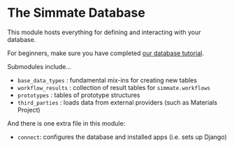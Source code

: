# The Simmate Database

This module hosts everything for defining and interacting with your database.

For beginners, make sure you have completed [our database tutorial](https://github.com/jacksund/simmate/blob/main/tutorials/05_Search_the_database.md).

Submodules include...

- `base_data_types` : fundamental mix-ins for creating new tables
- `workflow_results` : collection of result tables for `simmate.workflows`
- `prototypes` : tables of prototype structures
- `third_parties` : loads data from external providers (such as Materials Project)

And there is one extra file in this module:

- `connect`: configures the database and installed apps (i.e. sets up Django)
